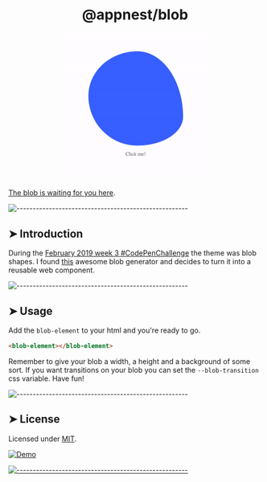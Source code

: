 <h1 align="center">@appnest/blob</h1>

<a href="https://appnest-demo.firebaseapp.com/blob/">
	<p align="center">
	  <img src="https://raw.githubusercontent.com/andreasbm/blob/master/assets/demo.gif" alt="Demo" width="300" />
	</p>
</a>

[The blob is waiting for you here](https://appnest-demo.firebaseapp.com/blob/).


![-----------------------------------------------------](https://raw.githubusercontent.com/andreasbm/readme/master/assets/lines/colored.png)

## ➤ Introduction

During the [February 2019 week 3 #CodePenChallenge](https://codepen.io/challenges/2019/february/3) the theme was blob shapes. I found [this](https://codepen.io/LekovicMilos/full/omVzYv) awesome blob generator and decides to turn it into a reusable web component.


![-----------------------------------------------------](https://raw.githubusercontent.com/andreasbm/readme/master/assets/lines/colored.png)

## ➤ Usage

Add the `blob-element` to your html and you're ready to go.

```html
<blob-element></blob-element>
```

Remember to give your blob a width, a height and a background of some sort. If you want transitions on your blob you can set the `--blob-transition` css variable. Have fun!


![-----------------------------------------------------](https://raw.githubusercontent.com/andreasbm/readme/master/assets/lines/colored.png)

## ➤ License
	
Licensed under [MIT](https://opensource.org/licenses/MIT).

<a href="#license"><img src="https://raw.githubusercontent.com/andreasbm/readme/master/assets/lines/colored.png" alt="Demo" width="300" /></a>

[![-----------------------------------------------------](https://raw.githubusercontent.com/andreasbm/readme/master/assets/lines/colored.png)](#-license)

